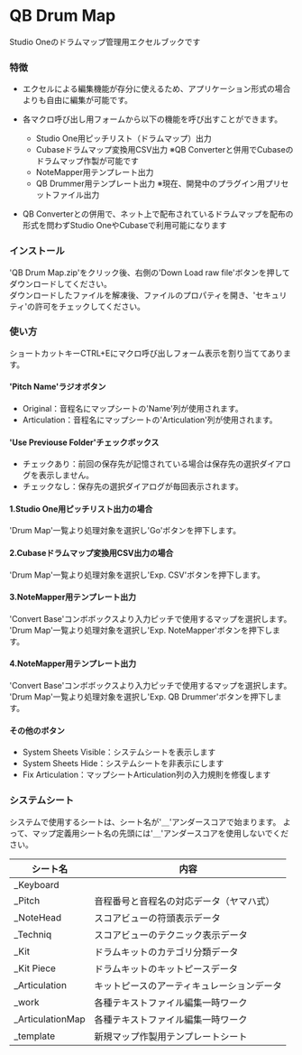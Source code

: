# QB Drum Map
Studio Oneのドラムマップ管理用エクセルブックです  

### 特徴
- エクセルによる編集機能が存分に使えるため、アプリケーション形式の場合よりも自由に編集が可能です。  
  
- 各マクロ呼び出し用フォームから以下の機能を呼び出すことができます。  
  - Studio One用ピッチリスト（ドラムマップ）出力  
  - Cubaseドラムマップ変換用CSV出力 ※QB Converterと併用でCubaseのドラムマップ作製が可能です  
  - NoteMapper用テンプレート出力  
  - QB Drummer用テンプレート出力 ※現在、開発中のプラグイン用プリセットファイル出力  

- QB Converterとの併用で、ネット上で配布されているドラムマップを配布の形式を問わずStudio OneやCubaseで利用可能になります

### インストール  
'QB Drum Map.zip'をクリック後、右側の'Down Load raw file'ボタンを押してダウンロードしてください。  
ダウンロードしたファイルを解凍後、ファイルのプロパティを開き、'セキュリティ'の許可をチェックしてください。

### 使い方  
ショートカットキーCTRL+Eにマクロ呼び出しフォーム表示を割り当ててあります。 

#### 'Pitch Name'ラジオボタン  
- Original：音程名にマップシートの'Name'列が使用されます。
- Articulation：音程名にマップシートの'Articulation'列が使用されます。

#### 'Use Previouse Folder'チェックボックス  
- チェックあり：前回の保存先が記憶されている場合は保存先の選択ダイアログを表示しません。
- チェックなし：保存先の選択ダイアログが毎回表示されます。

#### 1.Studio One用ピッチリスト出力の場合  
'Drum Map'一覧より処理対象を選択し'Go'ボタンを押下します。  

#### 2.Cubaseドラムマップ変換用CSV出力の場合  
'Drum Map'一覧より処理対象を選択し'Exp. CSV'ボタンを押下します。  

#### 3.NoteMapper用テンプレート出力  
'Convert Base'コンボボックスより入力ピッチで使用するマップを選択します。  
'Drum Map'一覧より処理対象を選択し'Exp. NoteMapper'ボタンを押下します。  

#### 4.NoteMapper用テンプレート出力  
'Convert Base'コンボボックスより入力ピッチで使用するマップを選択します。  
'Drum Map'一覧より処理対象を選択し'Exp. QB Drummer'ボタンを押下します。  

#### その他のボタン
- System Sheets Visible：システムシートを表示します
- System Sheets Hide：システムシートを非表示にします
- Fix Articulation：マップシートArticulation列の入力規則を修復します

### システムシート
システムで使用するシートは、シート名が'＿'アンダースコアで始まります。
よって、マップ定義用シート名の先頭には'＿'アンダースコアを使用しないでください。

シート名 | 内容
--- | --- 
_Keyboard | 
_Pitch | 音程番号と音程名の対応データ（ヤマハ式）
_NoteHead | スコアビューの符頭表示データ
_Techniq | スコアビューのテクニック表示データ
_Kit | ドラムキットのカテゴリ分類データ
_Kit Piece | ドラムキットのキットピースデータ
_Articulation | キットピースのアーティキュレーションデータ
_work | 各種テキストファイル編集一時ワーク
_ArticulationMap | 各種テキストファイル編集一時ワーク
_template | 新規マップ作製用テンプレートシート

